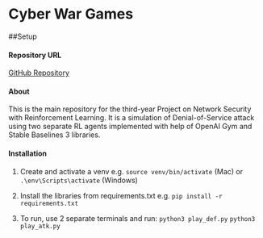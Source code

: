# Cyber War Games
##Setup

#### Repository URL
[GitHub Repository](https://github.com/StAandrew)

#### About

This is the main repository for the third-year Project on Network Security with Reinforcement Learning. It is a simulation of Denial-of-Service attack using two separate RL agents implemented with help of OpenAI Gym and Stable Baselines 3 libraries. 

#### Installation

1. Create and activate a venv e.g. `source venv/bin/activate` (Mac) or `.\env\Scripts\activate` (Windows)

2. Install the libraries from requirements.txt e.g. `pip install -r requirements.txt`
3. To run, use 2 separate terminals and run: `python3 play_def.py` `python3 play_atk.py`


